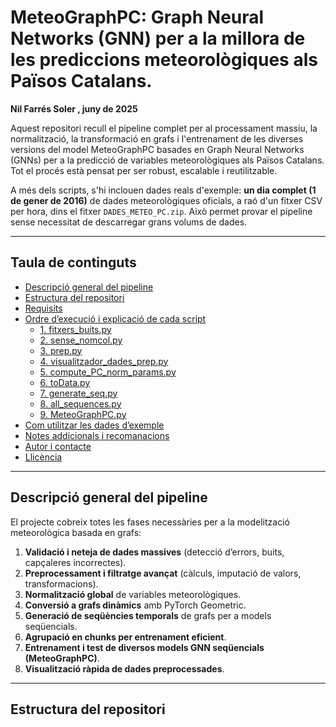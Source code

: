 # MeteoGraphPC: Graph Neural Networks (GNN) per a la millora de les prediccions meteorològiques als Països Catalans.

**Nil Farrés Soler , juny de 2025**

Aquest repositori recull el pipeline complet per al processament massiu, la normalització, la transformació en grafs i l'entrenament de les diverses versions del model MeteoGraphPC basades en Graph Neural Networks (GNNs) per a la predicció de variables meteorològiques als Països Catalans. Tot el procés està pensat per ser robust, escalable i reutilitzable.

A més dels scripts, s'hi inclouen dades reals d'exemple: **un dia complet (1 de gener de 2016)** de dades meteorològiques oficials, a raó d'un fitxer CSV per hora, dins el fitxer `DADES_METEO_PC.zip`. Això permet provar el pipeline sense necessitat de descarregar grans volums de dades.

---

## Taula de continguts

- [Descripció general del pipeline](#descripció-general-del-pipeline)
- [Estructura del repositori](#estructura-del-repositori)
- [Requisits](#requisits)
- [Ordre d’execució i explicació de cada script](#ordre-dexecució-i-explicació-de-cada-script)
    - [1. fitxers_buits.py](#1-fitxers_buitspy)
    - [2. sense_nomcol.py](#2-sense_nomcolpy)
    - [3. prep.py](#3-preppy)
    - [4. visualitzador_dades_prep.py](#4-visualitzador_dades_preppy)
    - [5. compute_PC_norm_params.py](#5-compute_pc_norm_paramspy)
    - [6. toData.py](#6-todatapy)
    - [7. generate_seq.py](#7-generate_seqpy)
    - [8. all_sequences.py](#8-all_sequencespy)
    - [9. MeteoGraphPC.py](#9-meteographpcpy)
- [Com utilitzar les dades d’exemple](#com-utilitzar-les-dades-dexemple)
- [Notes addicionals i recomanacions](#notes-adicionals-i-recomanacions)
- [Autor i contacte](#autor-i-contacte)
- [Llicència](#llicència)

---

## Descripció general del pipeline

El projecte cobreix totes les fases necessàries per a la modelització meteorològica basada en grafs:
1. **Validació i neteja de dades massives** (detecció d’errors, buits, capçaleres incorrectes).
2. **Preprocessament i filtratge avançat** (càlculs, imputació de valors, transformacions).
3. **Normalització global** de variables meteorològiques.
4. **Conversió a grafs dinàmics** amb PyTorch Geometric.
5. **Generació de seqüències temporals** de grafs per a models seqüencials.
6. **Agrupació en chunks per entrenament eficient**.
7. **Entrenament i test de diversos models GNN seqüencials (MeteoGraphPC)**.
8. **Visualització ràpida de dades preprocessades**.

---

## Estructura del repositori
